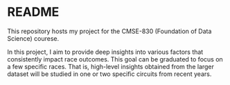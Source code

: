 # README

This repository hosts my project for the CMSE-830 (Foundation of Data Science) courese.

In this project, I aim to provide deep insights into various factors that consistently impact race outcomes. This goal can be graduated to focus on a few specific races. That is, high-level insights obtained from the larger dataset will be studied in one or two specific circuits from recent years.
